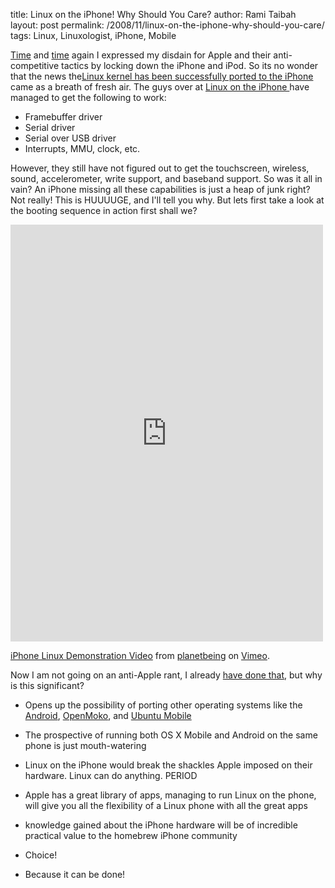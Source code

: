 title: Linux on the iPhone! Why Should You Care?
author: Rami Taibah 
layout: post
permalink: /2008/11/linux-on-the-iphone-why-should-you-care/
tags: Linux, Linuxologist, iPhone, Mobile

[Time]({filename}/blog/2008-07-11-sourceforge-on-your-iphone.markdown) and [time]({filename}/blog/2008-07-25-iphone-3g-a-beautiful-jail.markdown) again I expressed my disdain for Apple and their anti-competitive tactics by locking down the iPhone and iPod. So its no wonder that the news the[Linux kernel has been successfully ported to the iPhone ](http://linuxoniphone.blogspot.com/2008/11/linux-on-iphone.html)came as a breath of fresh air. The guys over at [Linux on the iPhone ](http://www.iphonelinux.org/index.php/Main_Page) have managed to get the following to work:

* Framebuffer driver
* Serial driver
* Serial over USB driver
* Interrupts, MMU, clock, etc.

However, they still have not figured out to get the touchscreen, wireless, sound, accelerometer, write support, and baseband support. So was it all in vain? An iPhone missing all these capabilities is just a heap of junk right? Not really! This is HUUUUGE, and I'll tell you why. But lets first take a look at the booting sequence in action first shall we?

<iframe src="https://player.vimeo.com/video/2373142" width="500" height="667" frameborder="0" webkitallowfullscreen mozallowfullscreen allowfullscreen></iframe> <p><a href="https://vimeo.com/2373142">iPhone Linux Demonstration Video</a> from <a href="https://vimeo.com/user983560">planetbeing</a> on <a href="https://vimeo.com">Vimeo</a>.</p>

Now I am not going on an anti-Apple rant, I already [have done that]({filename}/blog/2008-07-25-iphone-3g-a-beautiful-jail.markdown), but why is this significant?

* Opens up the possibility of porting other operating systems like the [Android](http://code.google.com/android/), [OpenMoko](http://www.openmoko.org), and [Ubuntu Mobile](http://www.ubuntu.com/products/mobile)

* The prospective of running both OS X Mobile and Android on the same phone is just mouth-watering
* Linux on the iPhone would break the shackles Apple imposed on their hardware. Linux can do anything. PERIOD
* Apple has a great library of apps, managing to run Linux on the phone, will give you all the flexibility of a Linux phone with all the great apps
* knowledge gained about the iPhone hardware will be of incredible practical value to the homebrew iPhone community
* Choice!
* Because it can be done!
